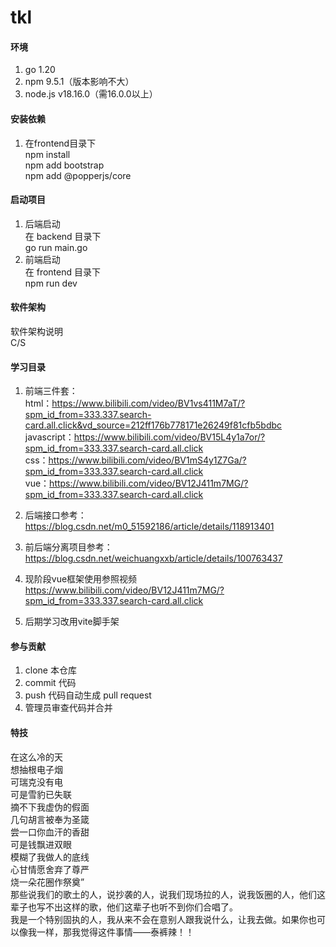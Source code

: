 # tkl

#### 环境
1.  go 1.20
2.  npm 9.5.1（版本影响不大）
3.  node.js v18.16.0（需16.0.0以上）

#### 安装依赖
1.  在frontend目录下  
npm install  
npm add bootstrap  
npm add @popperjs/core  

#### 启动项目
1.  后端启动    
在 backend 目录下  
go run main.go
2.  前端启动  
在 frontend 目录下   
npm run dev


#### 软件架构
软件架构说明  
C/S  

#### 学习目录
1.  前端三件套：  
html：https://www.bilibili.com/video/BV1vs411M7aT/?spm_id_from=333.337.search-card.all.click&vd_source=212ff176b778171e26249f81cfb5bdbc  
javascript：https://www.bilibili.com/video/BV15L4y1a7or/?spm_id_from=333.337.search-card.all.click  
css：https://www.bilibili.com/video/BV1mS4y1Z7Ga/?spm_id_from=333.337.search-card.all.click  
vue：https://www.bilibili.com/video/BV12J411m7MG/?spm_id_from=333.337.search-card.all.click

2.  后端接口参考：  
https://blog.csdn.net/m0_51592186/article/details/118913401  

3.  前后端分离项目参考：  
https://blog.csdn.net/weichuangxxb/article/details/100763437  

4.  现阶段vue框架使用参照视频  
https://www.bilibili.com/video/BV12J411m7MG/?spm_id_from=333.337.search-card.all.click

5.  后期学习改用vite脚手架


#### 参与贡献

1.  clone 本仓库
2.  commit 代码
3.  push 代码自动生成 pull request
4.  管理员审查代码并合并

#### 特技

在这么冷的天  
想抽根电子烟  
可瑞克没有电  
可是雪豹已失联  
摘不下我​虚伪的假​面  
几句胡言被奉为圣箴  
尝一口你血汗的香甜  
可是钱飘进双眼  
模糊了我做人的底线  
心甘情愿舍弃了尊严  
烧一朵花圈作祭奠”  
那些说我们的歌土的人，说抄袭的人，说我们现场拉的人，说我饭圈的人，他们这辈子也写不出这样的歌，他们这辈子也听不到你们合唱了。  
我是一个特别固执的人，我从来不会在意别人跟我说什么，让我去做。如果你也可以像我一样，那我觉得这件事情——泰裤辣！！